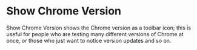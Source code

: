 # Show Chrome Version
Show Chrome Version shows the Chrome version as a toolbar icon; this is useful for people who are testing many different versions of Chrome at once, or
those who just want to notice version updates and so on.